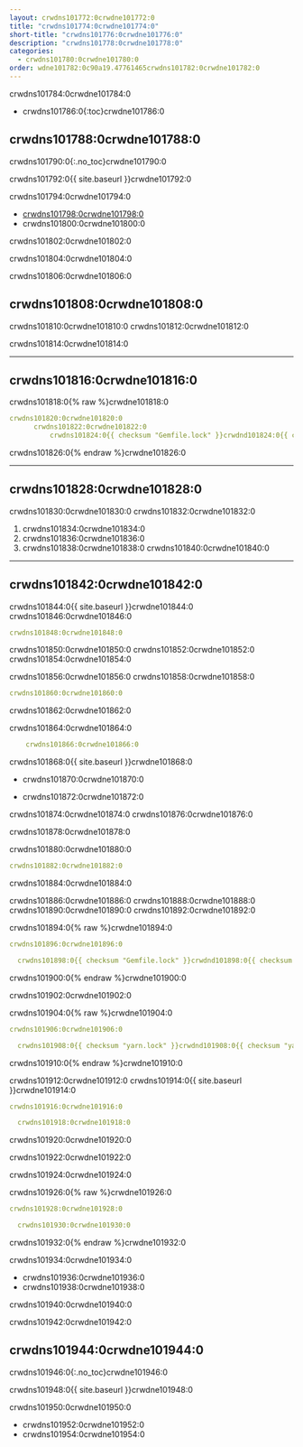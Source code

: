 ```yaml
---
layout: crwdns101772:0crwdne101772:0
title: "crwdns101774:0crwdne101774:0"
short-title: "crwdns101776:0crwdne101776:0"
description: "crwdns101778:0crwdne101778:0"
categories:
  - crwdns101780:0crwdne101780:0
order: wdne101782:0c90a19.47761465crwdns101782:0crwdne101782:0
---
```

crwdns101784:0crwdne101784:0

* crwdns101786:0{:toc}crwdne101786:0

## crwdns101788:0crwdne101788:0

crwdns101790:0{:.no_toc}crwdne101790:0

crwdns101792:0{{ site.baseurl }}crwdne101792:0

crwdns101794:0crwdne101794:0

* <a href="crwdns101796:0crwdne101796:0" target="_blank">crwdns101798:0crwdne101798:0</a>
* crwdns101800:0crwdne101800:0

crwdns101802:0crwdne101802:0

crwdns101804:0crwdne101804:0

crwdns101806:0crwdne101806:0

## crwdns101808:0crwdne101808:0

crwdns101810:0crwdne101810:0 crwdns101812:0crwdne101812:0

crwdns101814:0crwdne101814:0

* * *

## crwdns101816:0crwdne101816:0

crwdns101818:0{% raw %}crwdne101818:0

```yaml
crwdns101820:0crwdne101820:0
      crwdns101822:0crwdne101822:0
          crwdns101824:0{{ checksum "Gemfile.lock" }}crwdnd101824:0{{ checksum "Gemfile.lock" }}crwdnd101824:0{{ checksum "yarn.lock" }}crwdnd101824:0{{ checksum "yarn.lock" }}crwdne101824:0
```

crwdns101826:0{% endraw %}crwdne101826:0

* * *

## crwdns101828:0crwdne101828:0

crwdns101830:0crwdne101830:0 crwdns101832:0crwdne101832:0

1. crwdns101834:0crwdne101834:0
2. crwdns101836:0crwdne101836:0
3. crwdns101838:0crwdne101838:0 crwdns101840:0crwdne101840:0

* * *

## crwdns101842:0crwdne101842:0

crwdns101844:0{{ site.baseurl }}crwdne101844:0 crwdns101846:0crwdne101846:0

```yaml
crwdns101848:0crwdne101848:0
```

crwdns101850:0crwdne101850:0 crwdns101852:0crwdne101852:0 crwdns101854:0crwdne101854:0

crwdns101856:0crwdne101856:0 crwdns101858:0crwdne101858:0

```yaml
crwdns101860:0crwdne101860:0
```

crwdns101862:0crwdne101862:0

crwdns101864:0crwdne101864:0

```yaml
    crwdns101866:0crwdne101866:0
```

crwdns101868:0{{ site.baseurl }}crwdne101868:0

* crwdns101870:0crwdne101870:0

* crwdns101872:0crwdne101872:0

crwdns101874:0crwdne101874:0 crwdns101876:0crwdne101876:0

crwdns101878:0crwdne101878:0

crwdns101880:0crwdne101880:0

```yaml
crwdns101882:0crwdne101882:0
```

crwdns101884:0crwdne101884:0

crwdns101886:0crwdne101886:0 crwdns101888:0crwdne101888:0 crwdns101890:0crwdne101890:0 crwdns101892:0crwdne101892:0

crwdns101894:0{% raw %}crwdne101894:0

```yaml
crwdns101896:0crwdne101896:0

  crwdns101898:0{{ checksum "Gemfile.lock" }}crwdnd101898:0{{ checksum "Gemfile.lock" }}crwdne101898:0
```

crwdns101900:0{% endraw %}crwdne101900:0

crwdns101902:0crwdne101902:0

crwdns101904:0{% raw %}crwdne101904:0

```yaml
crwdns101906:0crwdne101906:0

  crwdns101908:0{{ checksum "yarn.lock" }}crwdnd101908:0{{ checksum "yarn.lock" }}crwdne101908:0
```

crwdns101910:0{% endraw %}crwdne101910:0

crwdns101912:0crwdne101912:0 crwdns101914:0{{ site.baseurl }}crwdne101914:0

```yaml
crwdns101916:0crwdne101916:0

  crwdns101918:0crwdne101918:0
```

crwdns101920:0crwdne101920:0

crwdns101922:0crwdne101922:0

crwdns101924:0crwdne101924:0

crwdns101926:0{% raw %}crwdne101926:0

```yaml
crwdns101928:0crwdne101928:0

  crwdns101930:0crwdne101930:0
```

crwdns101932:0{% endraw %}crwdne101932:0

crwdns101934:0crwdne101934:0

* crwdns101936:0crwdne101936:0
* crwdns101938:0crwdne101938:0

crwdns101940:0crwdne101940:0

crwdns101942:0crwdne101942:0

## crwdns101944:0crwdne101944:0

crwdns101946:0{:.no_toc}crwdne101946:0

crwdns101948:0{{ site.baseurl }}crwdne101948:0

crwdns101950:0crwdne101950:0

* crwdns101952:0crwdne101952:0
* crwdns101954:0crwdne101954:0